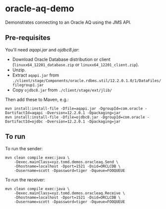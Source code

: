 # oracle-aq-demo

Demonstrates connecting to an Oracle AQ using the JMS API.

## Pre-requisites

You'll need _aqapi.jar_ and _ojdbc8.jar_:

- Download Oracle Database distribution or client (`linuxx64_12201_database.zip` or `linuxx64_12201_client.zip`).
- Unzip.
- Extract `aqapi.jar` from `./client/stage/Components/oracle.rdbms.util/12.2.0.1.0/1/DataFiles/filegroup1.jar`
- Copy `ojdbc8.jar` from `./client/stage/ext/jlib/`

Then add these to Maven, e.g.:

    mvn install:install-file -Dfile=aqapi.jar -DgroupId=com.oracle -DartifactId=aqapi -Dversion=12.2.0.1 -Dpackaging=jar
    mvn install:install-file -Dfile=ojdbc8.jar -DgroupId=com.oracle -DartifactId=ojdbc -Dversion=12.2.0.1 -Dpackaging=jar

## To run

To run the sender:

    mvn clean compile exec:java \
        -Dexec.mainClass=xyz.tomd.demos.oracleaq.Send \
        -Dhostname=localhost -Dport=1521 -Dsid=ORCLCDB \
        -Dusername=scott -Dpassword=tiger -Dqueue=FOOQUEUE

To run the receiver:

    mvn clean compile exec:java \
        -Dexec.mainClass=xyz.tomd.demos.oracleaq.Receive \
        -Dhostname=localhost -Dport=1521 -Dsid=ORCLCDB \
        -Dusername=scott -Dpassword=tiger -Dqueue=FOOQUEUE

